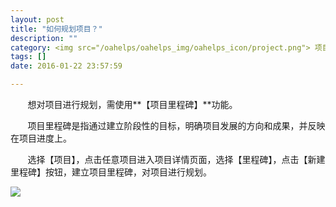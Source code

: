 ```yaml
---
layout: post
title: "如何规划项目？"
description: ""
category: <img src="/oahelps/oahelps_img/oahelps_icon/project.png"> 项目管理与使用
tags: []
date: 2016-01-22 23:57:59

---
```

&#160; &#160; &#160; &#160;想对项目进行规划，需使用**【项目里程碑】**功能。

&#160; &#160; &#160; &#160;项目里程碑是指通过建立阶段性的目标，明确项目发展的方向和成果，并反映在项目进度上。

&#160; &#160; &#160; &#160;选择【项目】，点击任意项目进入项目详情页面，选择【里程碑】，点击【新建里程碑】按钮，建立项目里程碑，对项目进行规划。

![](../../../../../../../../oahelps_img/lichengbei.png)